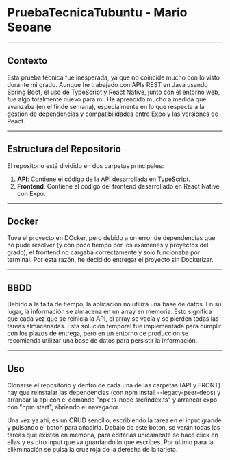 # PruebaTecnicaTubuntu - Mario Seoane

---

## Contexto

Esta prueba técnica fue inesperada, ya que no coincide mucho con lo visto durante mi grado. Aunque he trabajado con APIs REST en Java usando Spring Boot, el uso de TypeScript y React Native, junto con el entorno web, fue algo totalmente nuevo para mí. He aprendido mucho a medida que avanzaba (en el finde semana), especialmente en lo que respecta a la gestión de dependencias y compatibilidades entre Expo y las versiones de React.

---

## Estructura del Repositorio

El repositorio está dividido en dos carpetas principales:

1. **API**: Contiene el código de la API desarrollada en TypeScript.
2. **Frontend**: Contiene el código del frontend desarrollado en React Native con Expo.

---

## Docker

Tuve el proyecto en DOcker, pero debido a un error de dependencias que no pude resolver (y con poco tiempo por los exámenes y proyectos del grado), el frontend no cargaba correctamente y solo funcionaba por terminal. Por esta razón, he decidido entregar el proyecto sin Dockerizar.

---

## BBDD
Debido a la falta de tiempo, la aplicación no utiliza una base de datos. En su lugar, la información se almacena en un array en memoria. Esto significa que cada vez que se reinicia la API, el array se vacía y se pierden todas las tareas almacenadas. Esta solución temporal fue implementada para cumplir con los plazos de entrega, pero en un entorno de producción se recomienda utilizar una base de datos para persistir la información.

---

## Uso

Clonarse el repositorio y dentro de cada una de las carpetas (API y FRONT) hay que reinstalar las dependencias (con npm install --legacy-peer-deps) y arrancar la api con el comando "npx ts-node src/index.ts" y arrancar expo con "npm start", abriendo el navegador.

Una vez ya ahi, es un CRUD sencillo, escribiendo la tarea en el input grande y pulsando el boton para añadirla. Debajo de este boton, se verán todas las tareas que existen en memoria, para editarlas unicamente se hace click en ellas y es otro input que va guardando lo que escribes. Por último para la elikminación se pulsa la cruz roja de la derecha de la tarjeta.


